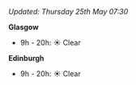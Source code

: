 *Updated: Thursday 25th May 07:30*

**Glasgow**

* 9h - 20h: :sunny: Clear

**Edinburgh**

* 9h - 20h: :sunny: Clear
